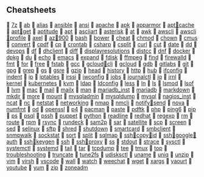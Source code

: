 ## Cheatsheets

:beer: [7z](7z.md)
:beer: [ab](ab.md)
:beer: [alias](alias.md)
:beer: [ansible](ansible.md)
:beer: [ansi](ansi.md)
:beer: [apache](apache.md)
:beer: [apk](apk.md)
:beer: [apparmor](apparmor.md)
:beer: [apt:beer:cache](apt:beer:cache.md)
:beer: [apt:beer:get](apt:beer:get.md)
:beer: [aptitude](aptitude.md)
:beer: [apt](apt.md)
:beer: [asciiart](asciiart.md)
:beer: [asterisk](asterisk.md)
:beer: [at](at.md)
:beer: [awk](awk.md)
:beer: [awscli](awscli.md)
:beer: [awscli:beer:profile](awscli:beer:profile.md)
:beer: [axel](axel.md)
:beer: [az:beer:900](az:beer:900.md)
:beer: [bash](bash.md)
:beer: [bower](bower.md)
:beer: [cheat](cheat.md)
:beer: [chmod](chmod.md)
:beer: [chown](chown.md)
:beer: [cmus](cmus.md)
:beer: [convert](convert.md)
:beer: [cpdf](cpdf.md)
:beer: [cp](cp.md)
:beer: [crontab](crontab.md)
:beer: [csharp](csharp.md)
:beer: [csplit](csplit.md)
:beer: [curl](curl.md)
:beer: [cut](cut.md)
:beer: [date](date.md)
:beer: [dd](dd.md)
:beer: [devops](devops.md)
:beer: [df](df.md)
:beer: [dhclient](dhclient.md)
:beer: [diff](diff.md)
:beer: [displayresolutions](displayresolutions.md)
:beer: [distcc](distcc.md)
:beer: [dnf](dnf.md)
:beer: [docker](docker.md)
:beer: [dpkg](dpkg.md)
:beer: [du](du.md)
:beer: [echo](echo.md)
:beer: [emacs](emacs.md)
:beer: [expand](expand.md)
:beer: [fdisk](fdisk.md)
:beer: [ffmpeg](ffmpeg.md)
:beer: [find](find.md)
:beer: [firewalld](firewalld.md)
:beer: [fmt](fmt.md)
:beer: [for](for.md)
:beer: [free](free.md)
:beer: [fstab](fstab.md)
:beer: [gcc](gcc.md)
:beer: [gcloud:beer:cli](gcloud:beer:cli.md)
:beer: [gcloud](gcloud.md)
:beer: [gdb](gdb.md)
:beer: [gitlabs](gitlabs.md)
:beer: [git](git.md)
:beer: [gpg](gpg.md)
:beer: [grep](grep.md)
:beer: [gs](gs.md)
:beer: [gsre](gsre.md)
:beer: [gzip](gzip.md)
:beer: [head](head.md)
:beer: [history](history.md)
:beer: [http](http.md)
:beer: [hub](hub.md)
:beer: [ifconfig](ifconfig.md)
:beer: [indent](indent.md)
:beer: [ip](ip.md)
:beer: [iptables](iptables.md)
:beer: [irssi](irssi.md)
:beer: [iwconfig](iwconfig.md)
:beer: [jobs](jobs.md)
:beer: [journalctl](journalctl.md)
:beer: [jq](jq.md)
:beer: [jrnl](jrnl.md)
:beer: [kernel](kernel.md)
:beer: [kubernetes](kubernetes.md)
:beer: [kvm](kvm.md)
:beer: [ldap](ldap.md)
:beer: [ldconfig](ldconfig.md)
:beer: [less](less.md)
:beer: [ln](ln.md)
:beer: [ls](ls.md)
:beer: [lsmod](lsmod.md)
:beer: [lsof](lsof.md)
:beer: [lvm](lvm.md)
:beer: [mac](mac.md)
:beer: [mail](mail.md)
:beer: [mailx](mailx.md)
:beer: [man](man.md)
:beer: [mariadb_inst](mariadb_inst.md)
:beer: [mariadb](mariadb.md)
:beer: [markdown](markdown.md)
:beer: [mkdir](mkdir.md)
:beer: [more](more.md)
:beer: [mount](mount.md)
:beer: [mysqladmin](mysqladmin.md)
:beer: [mysqldump](mysqldump.md)
:beer: [mysql](mysql.md)
:beer: [nagios_inst](nagios_inst.md)
:beer: [ncat](ncat.md)
:beer: [nc](nc.md)
:beer: [netstat](netstat.md)
:beer: [networking](networking.md)
:beer: [nmap](nmapnmap.md)
:beer: [nmcli](nmcli.md)
:beer: [notify:beer:send](notify:beer:send.md)
:beer: [nova](nova.md)
:beer: [numfmt](numfmt.md)
:beer: [od](od.md)
:beer: [openssl](openssl.md)
:beer: [p4](p4.md)
:beer: [pacman](pacman.md)
:beer: [paste](paste.md)
:beer: [pdftk](pdftk.md)
:beer: [php](php.md)
:beer: [ping6](ping6.md)
:beer: [pip](pip.md)
:beer: [ps](ps.md)
:beer: [psql](psql.md)
:beer: [pssh](pssh.md)
:beer: [puppet](puppet.md)
:beer: [python](python.md)
:beer: [readline](readline.md)
:beer: [redhat](redhat.md)
:beer: [regexp](regexp.md)
:beer: [rm](rm.md)
:beer: [route](route.md)
:beer: [rpm](rpm.md)
:beer: [rsync](rsync.md)
:beer: [rundeck](rundeck.md)
:beer: [sam2p](sam2p.md)
:beer: [sar](sar.md)
:beer: [satellite](satellite.md)
:beer: [scp](scp.md)
:beer: [screen](screen.md)
:beer: [sed](sed.md)
:beer: [selinux](selinux.md)
:beer: [sftp](sftp.md)
:beer: [shred](shred.md)
:beer: [shutdown](shutdown.md)
:beer: [smartcard](smartcard.md)
:beer: [smbclient](smbclient.md)
:beer: [snmpwalk](snmpwalk.md)
:beer: [sockstat](sockstat.md)
:beer: [sort](sort.md)
:beer: [split](split.md)
:beer: [sqlmap](sqlmap.md)
:beer: [ssh:beer:copy:beer:id](ssh:beer:copy:beer:id.md)
:beer: [ssh:beer:google:beer:auth](ssh:beer:google:beer:auth.md)
:beer: [ssh:beer:keygen](ssh:beer:keygen.md)
:beer: [ssh](ssh.md)
:beer: [ssh:beer:proxy](ssh:beer:proxy.md)
:beer: [ss](ss.md)
:beer: [stdout](stdout.md)
:beer: [strace](strace.md)
:beer: [sysctl](sysctl.md)
:beer: [systemctl](systemctl.md)
:beer: [systemd](systemd.md)
:beer: [tail](tail.md)
:beer: [tar](tar.md)
:beer: [tcpdump](tcpdump.md)
:beer: [tee](tee.md)
:beer: [tmux](tmux.md)
:beer: [top](top.md)
:beer: [troubleshooting](troubleshooting.md)
:beer: [truncate](truncate.md)
:beer: [tune2fs](tune2fs.md)
:beer: [udisksctl](udisksctl.md)
:beer: [uname](uname.md)
:beer: [uniq](uniq.md)
:beer: [unzip](unzip.md)
:beer: [vim](vim.md)
:beer: [virsh](virsh.md)
:beer: [vscode](vscode.md)
:beer: [wall](wall.md)
:beer: [watch](watch.md)
:beer: [weechat](weechat.md)
:beer: [wget](wget.md)
:beer: [xargs](xargs.md)
:beer: [yaourt](yaourt.md)
:beer: [youtube](youtube:beer:dl.md)
:beer: [yum](yum.md)
:beer: [zip](zip.md)
:beer: [zoneadm](zoneadm.md)
